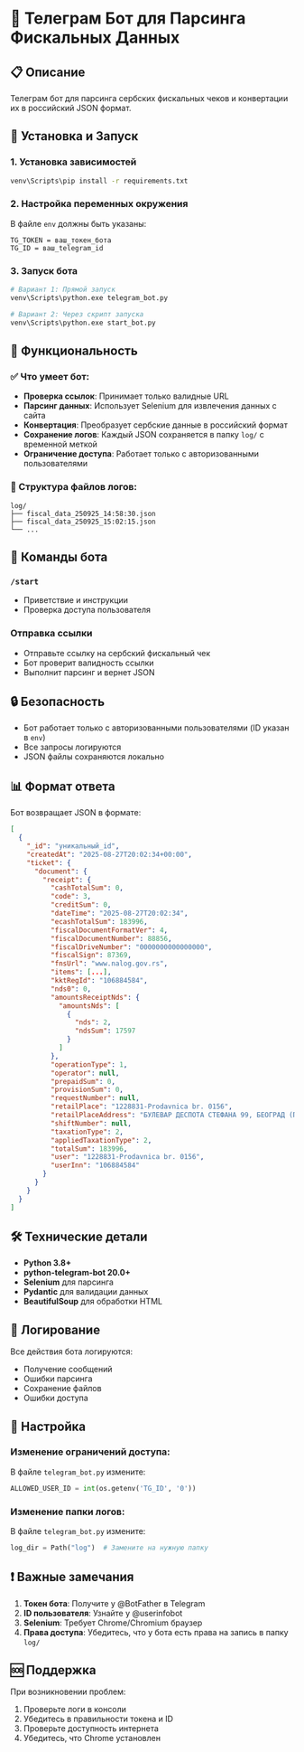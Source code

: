 # 🤖 Телеграм Бот для Парсинга Фискальных Данных

## 📋 Описание

Телеграм бот для парсинга сербских фискальных чеков и конвертации их в российский JSON формат.

## 🚀 Установка и Запуск

### 1. Установка зависимостей
```bash
venv\Scripts\pip install -r requirements.txt
```

### 2. Настройка переменных окружения
В файле `env` должны быть указаны:
```
TG_TOKEN = ваш_токен_бота
TG_ID = ваш_telegram_id
```

### 3. Запуск бота
```bash
# Вариант 1: Прямой запуск
venv\Scripts\python.exe telegram_bot.py

# Вариант 2: Через скрипт запуска
venv\Scripts\python.exe start_bot.py
```

## 🔧 Функциональность

### ✅ Что умеет бот:
- **Проверка ссылок**: Принимает только валидные URL
- **Парсинг данных**: Использует Selenium для извлечения данных с сайта
- **Конвертация**: Преобразует сербские данные в российский формат
- **Сохранение логов**: Каждый JSON сохраняется в папку `log/` с временной меткой
- **Ограничение доступа**: Работает только с авторизованными пользователями

### 📁 Структура файлов логов:
```
log/
├── fiscal_data_250925_14:58:30.json
├── fiscal_data_250925_15:02:15.json
└── ...
```

## 💬 Команды бота

### `/start`
- Приветствие и инструкции
- Проверка доступа пользователя

### Отправка ссылки
- Отправьте ссылку на сербский фискальный чек
- Бот проверит валидность ссылки
- Выполнит парсинг и вернет JSON

## 🔒 Безопасность

- Бот работает только с авторизованными пользователями (ID указан в `env`)
- Все запросы логируются
- JSON файлы сохраняются локально

## 📊 Формат ответа

Бот возвращает JSON в формате:
```json
[
  {
    "_id": "уникальный_id",
    "createdAt": "2025-08-27T20:02:34+00:00",
    "ticket": {
      "document": {
        "receipt": {
          "cashTotalSum": 0,
          "code": 3,
          "creditSum": 0,
          "dateTime": "2025-08-27T20:02:34",
          "ecashTotalSum": 183996,
          "fiscalDocumentFormatVer": 4,
          "fiscalDocumentNumber": 88856,
          "fiscalDriveNumber": "0000000000000000",
          "fiscalSign": 87369,
          "fnsUrl": "www.nalog.gov.rs",
          "items": [...],
          "kktRegId": "106884584",
          "nds0": 0,
          "amountsReceiptNds": {
            "amountsNds": [
              {
                "nds": 2,
                "ndsSum": 17597
              }
            ]
          },
          "operationType": 1,
          "operator": null,
          "prepaidSum": 0,
          "provisionSum": 0,
          "requestNumber": null,
          "retailPlace": "1228831-Prodavnica br. 0156",
          "retailPlaceAddress": "БУЛЕВАР ДЕСПОТА СТЕФАНА 99, БЕОГРАД (ПАЛИЛУЛА)",
          "shiftNumber": null,
          "taxationType": 2,
          "appliedTaxationType": 2,
          "totalSum": 183996,
          "user": "1228831-Prodavnica br. 0156",
          "userInn": "106884584"
        }
      }
    }
  }
]
```

## 🛠️ Технические детали

- **Python 3.8+**
- **python-telegram-bot 20.0+**
- **Selenium** для парсинга
- **Pydantic** для валидации данных
- **BeautifulSoup** для обработки HTML

## 📝 Логирование

Все действия бота логируются:
- Получение сообщений
- Ошибки парсинга
- Сохранение файлов
- Ошибки доступа

## 🔧 Настройка

### Изменение ограничений доступа:
В файле `telegram_bot.py` измените:
```python
ALLOWED_USER_ID = int(os.getenv('TG_ID', '0'))
```

### Изменение папки логов:
В файле `telegram_bot.py` измените:
```python
log_dir = Path("log")  # Замените на нужную папку
```

## ❗ Важные замечания

1. **Токен бота**: Получите у @BotFather в Telegram
2. **ID пользователя**: Узнайте у @userinfobot
3. **Selenium**: Требует Chrome/Chromium браузер
4. **Права доступа**: Убедитесь, что у бота есть права на запись в папку `log/`

## 🆘 Поддержка

При возникновении проблем:
1. Проверьте логи в консоли
2. Убедитесь в правильности токена и ID
3. Проверьте доступность интернета
4. Убедитесь, что Chrome установлен
